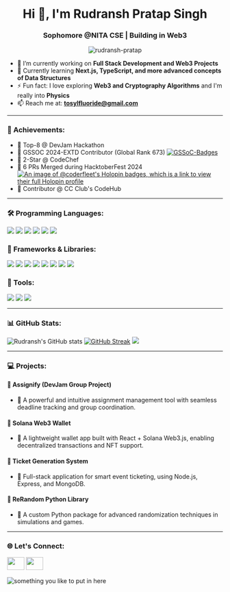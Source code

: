 <h1 align="center">Hi 👋, I'm Rudransh Pratap Singh</h1>
<h3 align="center">Sophomore @NITA CSE | Building in Web3</h3>

<p align="center">
  <img src="https://komarev.com/ghpvc/?username=coderfleet&color=green" alt="rudransh-pratap" />
</p>

- 🔭 I’m currently working on **Full Stack Development and Web3 Projects**
- 🌱 Currently learning **Next.js, TypeScript, and more advanced concepts of Data Structures**
- ⚡ Fun fact: I love exploring **Web3 and Cryptography Algorithms** and I'm really into **Physics**
- 📫 Reach me at: **tosylfluoride@gmail.com**

---
<h3 align="left">📌 Achievements:</h3>

- 🔹 Top-8 @ DevJam Hackathon
- 🔹 GSSOC 2024-EXTD Contributor (Global Rank 673)
    [![GSSoC-Badges](https://gssoc-dymanic-badges.vercel.app/api/coderfleet?year=2024Extd)](https://gssoc.girlscript.tech)
- 🔹 2-Star @ CodeChef
- 🔹 6 PRs Merged during HacktoberFest 2024
    [![An image of @coderfleet's Holopin badges, which is a link to view their full Holopin profile](https://holopin.me/coderfleet)](https://holopin.io/@coderfleet)
- 🔹 Contributor @ CC Club's CodeHub

---

<h3 align="left">🛠️ Programming Languages:</h3>
<p align="left">
  <img src="https://img.shields.io/badge/Python-3776AB?style=for-the-badge&logo=python&logoColor=white"/>
  <img src="https://img.shields.io/badge/JavaScript-F7DF1E?style=for-the-badge&logo=javascript&logoColor=black"/>
  <img src="https://img.shields.io/badge/C++-00599C?style=for-the-badge&logo=c%2B%2B&logoColor=white"/>
  <img src="https://img.shields.io/badge/Clang-000000?style=for-the-badge&logo=clang&logoColor=white"/>
  <img src="https://img.shields.io/badge/Go-00ADD8?style=for-the-badge&logo=go&logoColor=white"/>
  <img src="https://img.shields.io/badge/C%23-239120?style=for-the-badge&logo=c-sharp&logoColor=white"/>
</p>

<h3 align="left">🔧 Frameworks & Libraries:</h3>
<p align="left">
  <img src="https://img.shields.io/badge/ReactJS-61DAFB?style=for-the-badge&logo=react&logoColor=black"/>
  <img src="https://img.shields.io/badge/Vue.js-42b883?style=for-the-badge&logo=vue.js&logoColor=white"/>
  <img src="https://img.shields.io/badge/Express.js-000000?style=for-the-badge&logo=express&logoColor=white"/>
  <img src="https://img.shields.io/badge/Unity-000000?style=for-the-badge&logo=unity&logoColor=white"/>
  <img src="https://img.shields.io/badge/Godot-478CBF?style=for-the-badge&logo=godot-engine&logoColor=white"/>
  <img src="https://img.shields.io/badge/CS50-000000?style=for-the-badge"/>
  <img src="https://img.shields.io/badge/Webpack-8DD6F9?style=for-the-badge&logo=webpack&logoColor=black"/>
  <img src="https://img.shields.io/badge/Vite-646CFF?style=for-the-badge&logo=vite&logoColor=white"/>
</p>

<h3 align="left">🧰 Tools:</h3>
<p align="left">
  <img src="https://img.shields.io/badge/VSCode-007ACC?style=for-the-badge&logo=visual-studio-code&logoColor=white"/>
  <img src="https://img.shields.io/badge/Sublime%20Text-FF9800?style=for-the-badge&logo=sublime-text&logoColor=white"/>
  <img src="https://img.shields.io/badge/Postman-FF6C37?style=for-the-badge&logo=postman&logoColor=white"/>
</p>

---

<h3 align="left">📊 GitHub Stats:</h3>

![Rudransh's GitHub stats](https://github-readme-stats.vercel.app/api?username=CoderFleet&show_icons=true&theme=radical)
[![GitHub Streak](https://streak-stats.demolab.com?user=CoderFleet&theme=gotham)](https://git.io/streak-stats)
<img src="https://github-profile-trophy.vercel.app/?username=CoderFleet&theme=juicyfresh&no-bg=true" />


---

<h3 align="left">💻 Projects:</h3>

#### 🔹 Assignify (DevJam Group Project)
- 📄 A powerful and intuitive assignment management tool with seamless deadline tracking and group coordination.

#### 🔹 Solana Web3 Wallet
- 📄 A lightweight wallet app built with React + Solana Web3.js, enabling decentralized transactions and NFT support.

#### 🔹 Ticket Generation System
- 📄 Full-stack application for smart event ticketing, using Node.js, Express, and MongoDB.

#### 🔹 ReRandom Python Library
- 📄 A custom Python package for advanced randomization techniques in simulations and games.

---


<h3 align="left">🌐 Let's Connect:</h3>
<p align="left">
  <a href="[https://linkedin.com/in/rudransh-pratap](https://www.linkedin.com/in/rudransh-pratap-singh-5a6b72323/)"><img src="https://raw.githubusercontent.com/rahuldkjain/github-profile-readme-generator/master/src/images/icons/Social/linked-in-alt.svg" height="30" width="40" /></a>
<a href="https://codeforces.com/profile/r8dra"><img src="https://raw.githubusercontent.com/rahuldkjain/github-profile-readme-generator/master/src/images/icons/Social/codeforces.svg" height="30" width="40" /></a>
</p>
<img src="https://codechef-readme-stats.onrender.com/r8dra?v=1" alt="something you like to put in here"/>
